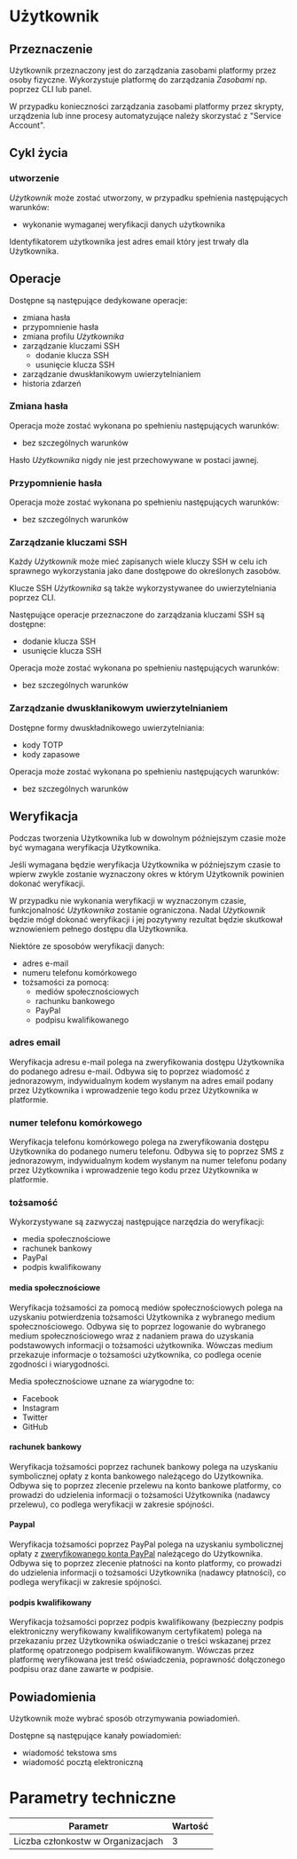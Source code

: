 # Użytkownik

## Przeznaczenie

Użytkownik przeznaczony jest do zarządzania zasobami platformy przez osoby fizyczne. Wykorzystuje platformę do zarządzania *Zasobami* np. poprzez CLI lub panel.

W przypadku konieczności zarządzania zasobami platformy przez skrypty, urządzenia lub inne procesy automatyzujące należy skorzystać z "Service Account".

## Cykl życia

### utworzenie

*Użytkownik* może zostać utworzony, w przypadku spełnienia następujących warunków:

* wykonanie wymaganej weryfikacji danych użytkownika

Identyfikatorem użytkownika jest adres email który jest trwały dla Użytkownika.

## Operacje

Dostępne są następujące dedykowane operacje:

* zmiana hasła
* przypomnienie hasła
* zmiana profilu *Użytkownika*
* zarządzanie kluczami SSH
    * dodanie klucza SSH
    * usunięcie klucza SSH
* zarządzanie dwuskłanikowym uwierzytelnianiem
* historia zdarzeń

### Zmiana hasła

Operacja może zostać wykonana po spełnieniu następujących warunków:

 * bez szczególnych warunków

Hasło *Użytkownika* nigdy nie jest przechowywane w postaci jawnej.

### Przypomnienie hasła

Operacja może zostać wykonana po spełnieniu następujących warunków:

 * bez szczególnych warunków

### Zarządzanie kluczami SSH

Każdy *Użytkownik* może mieć zapisanych wiele kluczy SSH w celu ich sprawnego wykorzystania jako dane dostępowe do określonych zasobów.

Klucze SSH *Użytkownika* są także wykorzystywanee do uwierzytelniania poprzez CLI.

Następujące operacje przeznaczone do zarządzania kluczami SSH są dostępne:

 * dodanie klucza SSH
 * usunięcie klucza SSH

Operacja może zostać wykonana po spełnieniu następujących warunków:

 * bez szczególnych warunków

### Zarządzanie dwuskłanikowym uwierzytelnianiem

Dostępne formy dwuskładnikowego uwierzytelniania:

 * kody TOTP
 * kody zapasowe

Operacja może zostać wykonana po spełnieniu następujących warunków:

 * bez szczególnych warunków

## Weryfikacja

Podczas tworzenia Użytkownika lub w dowolnym późniejszym czasie może być wymagana weryfikacja Użytkownika.

Jeśli wymagana będzie weryfikacja Użytkownika w późniejszym czasie to wpierw zwykle zostanie wyznaczony okres w którym Użytkownik powinien dokonać weryfikacji.

W przypadku nie wykonania weryfikacji w wyznaczonym czasie, funkcjonalność *Użytkownika* zostanie ograniczona. Nadal *Użytkownik* będzie mógł dokonać weryfikacji i jej pozytywny rezultat będzie skutkował wznowieniem pełnego dostępu dla Użytkownika.

Niektóre ze sposobów weryfikacji danych:

 * adres e-mail
 * numeru telefonu komórkowego
 * tożsamości za pomocą:
    * mediów społecznościowych
    * rachunku bankowego
    * PayPal
    * podpisu kwalifikowanego

### adres email

Weryfikacja adresu e-mail polega na zweryfikowania dostępu Użytkownika do podanego adresu e-mail. Odbywa się to poprzez wiadomość z jednorazowym, indywidualnym kodem wysłanym na adres email podany przez Użytkownika i wprowadzenie tego kodu przez Użytkownika w platformie.

### numer telefonu komórkowego

Weryfikacja telefonu komórkowego polega na zweryfikowania dostępu Użytkownika do podanego numeru telefonu. Odbywa się to poprzez SMS z jednorazowym, indywidualnym kodem wysłanym na numer telefonu podany przez Użytkownika i wprowadzenie tego kodu przez Użytkownika w platformie.

### tożsamość

Wykorzystywane są zazwyczaj następujące narzędzia do weryfikacji:

 * media społecznościowe
 * rachunek bankowy
 * PayPal
 * podpis kwalifikowany

#### media społecznościowe

Weryfikacja tożsamości za pomocą mediów społecznościowych polega na uzyskaniu potwierdzenia tożsamości Użytkownika z wybranego medium społecznościowego. Odbywa się to poprzez logowanie do wybranego medium społecznościowego wraz z nadaniem prawa do uzyskania podstawowych informacji o tożsamości użytkownika. Wówczas medium przekazuje informacje o tożsamości użytkownika, co podlega ocenie zgodności i wiarygodności.

Media społecznościowe uznane za wiarygodne to:

* Facebook
* Instagram
* Twitter
* GitHub

<!-- OpenID Connect -->

#### rachunek bankowy

Weryfikacja tożsamości poprzez rachunek bankowy polega na uzyskaniu symbolicznej opłaty z konta bankowego należącego do Użytkownika. Odbywa się to poprzez zlecenie przelewu na konto bankowe platformy, co prowadzi do udzielenia informacji o tożsamości Użytkownika (nadawcy przelewu), co podlega weryfikacji w zakresie spójności.

#### Paypal

Weryfikacja tożsamości poprzez PayPal polega na uzyskaniu symbolicznej opłaty z [zweryfikowanego konta PayPal](https://www.paypal.com/pl/webapps/mpp/security/buy-verificationfaq) należącego do Użytkownika. Odbywa się to poprzez zlecenie płatności na konto platformy, co prowadzi do udzielenia informacji o tożsamości Użytkownika (nadawcy płatności), co podlega weryfikacji w zakresie spójności.

#### podpis kwalifikowany

Weryfikacja tożsamości poprzez podpis kwalifikowany (bezpieczny podpis elektroniczny weryfikowany kwalifikowanym certyfikatem) polega na przekazaniu przez Użytkownika oświadczanie o treści wskazanej przez platformę opatrzonego podpisem kwalifikowanym. Wówczas przez platformę weryfikowana jest treść oświadczenia, poprawność dołączonego podpisu oraz dane zawarte w podpisie.

## Powiadomienia

Użytkownik może wybrać sposób otrzymywania powiadomień.

Dostępne są następujące kanały powiadomień:

 * wiadomość tekstowa sms
 * wiadomość pocztą elektroniczną

# Parametry techniczne

Parametr                                 | Wartość
---------------------------------------- | ----------
Liczba członkostw w Organizacjach        | 3